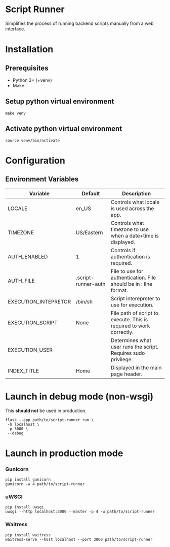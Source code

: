# Script Runner

Simplifies the process of running backend scripts manually from a web interface.

# Installation

## Prerequisites

- Python 3+ (+venv)
- Make

## Setup python virtual environment

```
make venv
```

## Activate python virtual environment

```
source venv/bin/activate
```

# Configuration

## Environment Variables

| Variable             | Default             | Description                                                                          |
| -------------------- | ------------------- | ------------------------------------------------------------------------------------ |
| LOCALE               | en_US               | Controls what locale is used across the app.                                         |
| TIMEZONE             | US/Eastern          | Controls what timezone to use when a date+time is displayed.                         |
| AUTH_ENABLED         | 1                   | Controls if authentication is required.                                              |
| AUTH_FILE            | .script-runner-auth | File to use for authentication. File should be in <username>:<password> line format. |
| EXECUTION_INTEPRETOR | /bin/sh             | Script interepreter to use for execution.                                            |
| EXECUTION_SCRIPT     | None                | File path of script to execute. This is required to work correctly.                  |
| EXECUTION_USER       | <current>           | Determines what user runs the script. Requires sudo privilege.                       |
| INDEX_TITLE          | Home                | Displayed in the main page header.                                                   |

# Launch in debug mode (non-wsgi)

This **should not** be used in production.

```
flask --app path/to/script-runner run \
 -h localhost \
 -p 3000 \
 --debug
```

# Launch in production mode

### Gunicorn

```
pip install gunicorn
gunicorn -w 4 path/to/script-runner
```

### uWSGI

```
pip install uwsgi
uwsgi --http localhost:3000 --master -p 4 -w path/to/script-runner
```

### Waitress

```
pip install waitress
waitress-serve --host localhost --port 3000 path/to/script-runner
```